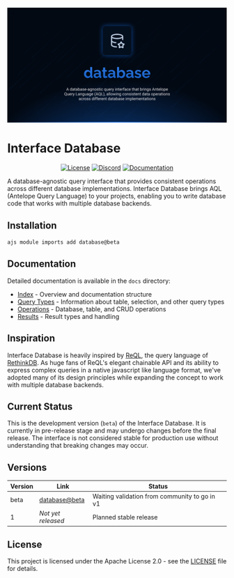 ![Database](.github/social-card.png)

# Interface Database

<div align="center">
<a href="./LICENSE"><img alt="License" src="https://img.shields.io/badge/License-Apache_2.0-blue.svg?style=for-the-badge&labelColor=000000"></a>
<a href="https://discord.gg/sjK28QHrA7"><img src="https://img.shields.io/badge/Discord-18181B?logo=discord&style=for-the-badge&color=000000" alt="Discord"></a>
<a href="./docs/index.md"><img src="https://img.shields.io/badge/Docs-18181B?style=for-the-badge&color=000000" alt="Documentation"></a>
</div>

A database-agnostic query interface that provides consistent operations across different database implementations. Interface Database brings AQL (Antelope Query Language) to your projects, enabling you to write database code that works with multiple database backends.

## Installation

```bash
ajs module imports add database@beta
```

## Documentation

Detailed documentation is available in the `docs` directory:

- [Index](./docs/index.md) - Overview and documentation structure
- [Query Types](./docs/1.query_types/1.index.md) - Information about table, selection, and other query types
- [Operations](./docs/2.operations/1.index.md) - Database, table, and CRUD operations
- [Results](./docs/3.results/1.index.md) - Result types and handling

## Inspiration

Interface Database is heavily inspired by [ReQL](https://rethinkdb.com/docs/introduction-to-reql/), the query language of [RethinkDB](https://rethinkdb.com/). As huge fans of ReQL's elegant chainable API and its ability to express complex queries in a native javascript like language format, we've adopted many of its design principles while expanding the concept to work with multiple database backends.

## Current Status

This is the development version (`beta`) of the Interface Database. It is currently in pre-release stage and may undergo changes before the final release. The interface is not considered stable for production use without understanding that breaking changes may occur.

## Versions

| Version | Link                                                                                            | Status                                        |
| ------- | ----------------------------------------------------------------------------------------------- | --------------------------------------------- |
| beta    | [database@beta](https://github.com/AntelopeJS/rethinkdb/tree/main/output/database/beta) | Waiting validation from community to go in v1 |
| 1       | _Not yet released_                                                                              | Planned stable release                        |

## License

This project is licensed under the Apache License 2.0 - see the [LICENSE](LICENSE) file for details.
